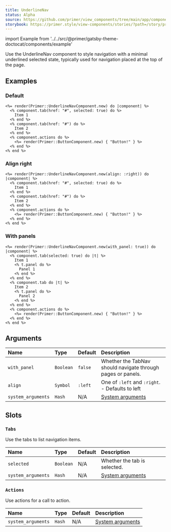 ```yaml
---
title: UnderlineNav
status: Alpha
source: https://github.com/primer/view_components/tree/main/app/components/primer/underline_nav_component.rb
storybook: https://primer.style/view-components/stories/?path=/story/primer-underline-nav-component
---
```


import Example from '../../src/@primer/gatsby-theme-doctocat/components/example'

<!-- Warning: AUTO-GENERATED file, do not edit. Add code comments to your Ruby instead <3 -->

Use the UnderlineNav component to style navigation with a minimal
underlined selected state, typically used for navigation placed at the top
of the page.

## Examples

### Default

<Example src="  <nav role='tablist' class='UnderlineNav '>    <div class='UnderlineNav-body '>        <a href='#' role='tab' aria-current='page' class='UnderlineNav-item '>              Item 1</a>        <a href='#' role='tab' class='UnderlineNav-item '>              Item 2</a></div>      <div class='UnderlineNav-actions '>    <button type='button' class='btn '>Button!</button></div></nav>" />

```erb
<%= render(Primer::UnderlineNavComponent.new) do |component| %>
  <% component.tab(href: "#", selected: true) do %>
    Item 1
  <% end %>
  <% component.tab(href: "#") do %>
    Item 2
  <% end %>
  <% component.actions do %>
    <%= render(Primer::ButtonComponent.new) { "Button!" } %>
  <% end %>
<% end %>
```

### Align right

<Example src="  <nav role='tablist' class='UnderlineNav UnderlineNav--right '>      <div class='UnderlineNav-actions '>    <button type='button' class='btn '>Button!</button></div>    <div class='UnderlineNav-body '>        <a href='#' role='tab' aria-current='page' class='UnderlineNav-item '>              Item 1</a>        <a href='#' role='tab' class='UnderlineNav-item '>              Item 2</a></div></nav>" />

```erb
<%= render(Primer::UnderlineNavComponent.new(align: :right)) do |component| %>
  <% component.tab(href: "#", selected: true) do %>
    Item 1
  <% end %>
  <% component.tab(href: "#") do %>
    Item 2
  <% end %>
  <% component.actions do %>
    <%= render(Primer::ButtonComponent.new) { "Button!" } %>
  <% end %>
<% end %>
```

### With panels

<Example src="<tab-container>  <nav role='tablist' class='UnderlineNav '>    <div class='UnderlineNav-body '>        <button role='tab' type='button' aria-selected='true' class='UnderlineNav-item '>              Item 1</button>        <button role='tab' type='button' class='UnderlineNav-item '>              Item 2</button></div>      <div class='UnderlineNav-actions '>    <button type='button' class='btn '>Button!</button></div></nav>      <div role='tabpanel'>      Panel 1</div>      <div role='tabpanel' hidden='hidden'>      Panel 2</div></tab-container>" />

```erb
<%= render(Primer::UnderlineNavComponent.new(with_panel: true)) do |component| %>
  <% component.tab(selected: true) do |t| %>
    Item 1
    <% t.panel do %>
      Panel 1
    <% end %>
  <% end %>
  <% component.tab do |t| %>
    Item 2
    <% t.panel do %>
      Panel 2
    <% end %>
  <% end %>
  <% component.actions do %>
    <%= render(Primer::ButtonComponent.new) { "Button!" } %>
  <% end %>
<% end %>
```

## Arguments

| Name | Type | Default | Description |
| :- | :- | :- | :- |
| `with_panel` | `Boolean` | `false` | Whether the TabNav should navigate through pages or panels. |
| `align` | `Symbol` | `:left` | One of `:left` and `:right`. - Defaults to left |
| `system_arguments` | `Hash` | N/A | [System arguments](/system-arguments) |

## Slots

### `Tabs`

Use the tabs to list navigation items.

| Name | Type | Default | Description |
| :- | :- | :- | :- |
| `selected` | `Boolean` | N/A | Whether the tab is selected. |
| `system_arguments` | `Hash` | N/A | [System arguments](/system-arguments) |

### `Actions`

Use actions for a call to action.

| Name | Type | Default | Description |
| :- | :- | :- | :- |
| `system_arguments` | `Hash` | N/A | [System arguments](/system-arguments) |
